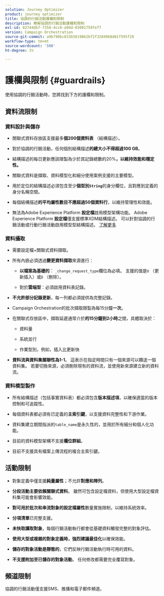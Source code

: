 ```yaml
---
solution: Journey Optimizer
product: journey optimizer
title: 協調的行銷活動護欄和限制
description: 瞭解協調的行銷活動護欄和限制
exl-id: 82744db7-7358-4cc6-a9dd-03001759fef7
version: Campaign Orchestration
source-git-commit: a9b790bc833b5819862bf2f3284968d81f595f28
workflow-type: tm+mt
source-wordcount: '508'
ht-degree: 1%

---
```



# 護欄與限制 {#guardrails}

使用協調的行銷活動時，您將找到下方的護欄和限制。

## 資料流限制

### 資料設計與儲存

* 關聯式資料存放區支援最多&#x200B;**個200個資料表** （結構描述）。

* 對於協調的行銷活動，任何個別結構描述&#x200B;**的總大小不得超過100 GB**。

* 結構描述的每日更新應該限製為少於其記錄總數的20%**，以維持效能和穩定性。**

* 關聯式資料是擷取、資料模型化和細分使用案例支援的主要模型。

* 用於定位的結構描述必須包含至少&#x200B;**個型別`String`**&#x200B;的身分欄位，且對應到定義的身分名稱空間。

* 每個結構描述&#x200B;**的平均屬性數目不應超過50個資料行**，以維持管理性和效能。

* 無法為Adobe Experience Platform **設定檔**&#x200B;啟用模型架構功能。 Adobe Experience Platform **設定檔**&#x200B;僅支援標準XDM結構描述。 可以針對協調的行銷活動或行動行銷活動啟用模型型結構描述。 [了解更多](https://experienceleague.adobe.com/en/docs/experience-platform/catalog/datasets/user-guide#enable-profile)

### 資料攝取

* 需要設定檔+關聯式資料擷取。

* 所有內嵌必須透過&#x200B;**變更資料擷取**&#x200B;來源進行：

   * **以檔案為基礎的**： `_change_request_type`欄位為必填。 支援的值是`U` （更新插入）或`D` （刪除）。

   * 對於&#x200B;**雲端型**：必須啟用資料表記錄。

* **不允許部分記錄更新**，每一列都必須提供為完整記錄。

* Campaign Orchestration的批次擷取限製為每15分鐘&#x200B;**一次**。

* 在關聯式存放區中，擷取延遲通常介於&#x200B;**的15分鐘到2小時**&#x200B;之間，具體取決於：

   * 資料量

   * 系統並行

   * 作業型別，例如，插入比更新快

* **資料流與資料集關聯性為1-1**。 這表示在指定時間只有一個來源可以饋送一個資料集。 若要切換來源，必須刪除現有的資料流，並使用新來源建立新的資料流。

### 資料模型製作

* 所有結構描述（包括事實資料表）都必須包含&#x200B;**版本描述項**，以確保適當的版本控制和可追蹤性。

* 每個資料表都必須有已定義的&#x200B;**主索引鍵**，以支援資料完整性和下游作業。

* 資料集建立期間指派的`table_name`是永久性的，並用於所有細分和個人化功能。

* 目前的資料模型架構不支援&#x200B;**欄位群組**。

* 目前不支援具有檔案上傳流程的複合主索引鍵。

## 活動限制

* 對象定義中僅支援&#x200B;**純量屬性**；不允許&#x200B;**對應和陣列**。

* **分段活動主要依賴關聯式資料**。 雖然可包含設定檔資料，但使用大型設定檔資料集可能會影響效能。

* **對可用於批次和串流對象的設定檔屬性**&#x200B;數量實施限制，以維持系統效率。

* **分項清單**&#x200B;已完整支援。

* **未快取讀取對象**，每個行銷活動執行都會從基礎資料觸發完整的對象評估。

* **使用大型或複雜的對象定義時，強烈建議最佳化**&#x200B;以確保效能。

* **儲存的對象活動是靜態的**，它們反映行銷活動執行時可用的資料。

* **不支援附加至已儲存的對象活動**。 任何修改都需要完全覆寫對象。

## 頻道限制

協調的行銷活動僅支援SMS、推播和電子郵件頻道。
